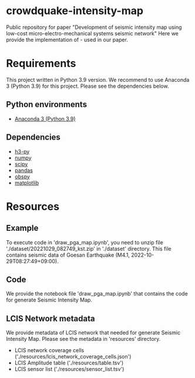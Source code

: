 # crowdquake-intensity-map
Public repository for paper "Development of seismic intensity map using low-cost micro-electro-mechanical systems seismic network"
Here we provide the implementation of - used in our paper.

# Requirements
This project written in Python 3.9 version. We recommend to use Anaconda 3 (Python 3.9) for this project. Please see the dependencies below.
## Python environments
- [Anaconda 3 (Python 3.9)](https://www.anaconda.com/)
## Dependencies
- [h3-py](https://github.com/uber/h3-py)
- [numpy](https://numpy.org/)
- [scipy](https://www.scipy.org/)
- [pandas](https://pandas.pydata.org/)
- [obspy](https://docs.obspy.org/)
- [matplotlib](https://matplotlib.org/)

# Resources
## Example
To execute code in 'draw_pga_map.ipynb', you need to unzip file './dataset/20221029_082749_kst.zip' in './dataset' directory. This file contains seismic data of Goesan Earthquake (M4.1, 2022-10-29T08:27:49+09:00).

## Code
We provide the notebook file 'draw_pga_map.ipynb' that contains the code for generate Seismic Intensity Map.

## LCIS Network metadata
We provide metadata of LCIS network that needed for generate Seismic Intensity Map. Please see the metadata in 'resources' directory.
- LCIS network coverage cells ('./resources/lcis_network_coverage_cells.json')
- LCIS Amplitude table ('./resources/table.tsv')
- LCIS sensor list ('./resources/sensor_list.tsv')
